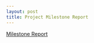 ```yaml
---
layout: post
title: Project Milestone Report
---
```


[Milestone Report](../15400-s21/assets/milestone.pdf)
